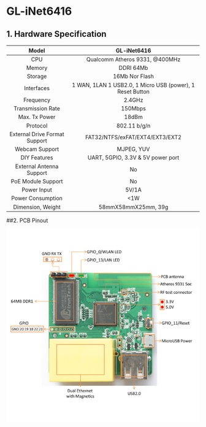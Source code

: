 # 	GL-iNet6416

## 1. Hardware Specification

|             Model             |               GL-iNet6416                |
| :---------------------------: | :--------------------------------------: |
|              CPU              |      Qualcomm Atheros 9331, @400MHz      |
|            Memory             |                DDRI 64Mb                 |
|            Storage            |              16Mb Nor Flash              |
|          Interfaces           | 1 WAN, 1LAN 1 USB2.0, 1 Micro USB (power), 1 Reset Button |
|           Frequency           |                  2.4GHz                  |
|       Transmission Rate       |                 150Mbps                  |
|         Max. Tx Power         |                  18dBm                   |
|           Protocol            |               802.11 b/g/n               |
| External Drive Format Support |     FAT32/NTFS/exFAT/EXT4/EXT3/EXT2      |
|        Webcam Support         |                MJPEG, YUV                |
|         DIY Features          |    UART, 5GPIO, 3.3V & 5V power port     |
|   External Antenna Support    |                    No                    |
|      PoE Module Support       |                    No                    |
|          Power Input          |                  5V/1A                   |
|       Power Consumption       |                   <1W                    |
|       Dimension, Weight       |           58mmX58mmX25mm, 39g            |



##2. PCB Pinout

![](src\6416-markings.jpg) 

   







